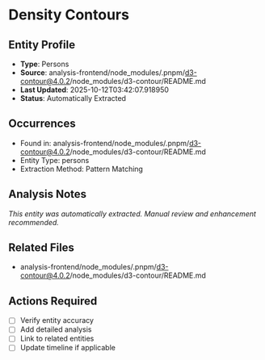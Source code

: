 # Density Contours

## Entity Profile
- **Type**: Persons
- **Source**: analysis-frontend/node_modules/.pnpm/d3-contour@4.0.2/node_modules/d3-contour/README.md
- **Last Updated**: 2025-10-12T03:42:07.918950
- **Status**: Automatically Extracted

## Occurrences
- Found in: analysis-frontend/node_modules/.pnpm/d3-contour@4.0.2/node_modules/d3-contour/README.md
- Entity Type: persons
- Extraction Method: Pattern Matching

## Analysis Notes
*This entity was automatically extracted. Manual review and enhancement recommended.*

## Related Files
- analysis-frontend/node_modules/.pnpm/d3-contour@4.0.2/node_modules/d3-contour/README.md

## Actions Required
- [ ] Verify entity accuracy
- [ ] Add detailed analysis
- [ ] Link to related entities
- [ ] Update timeline if applicable
